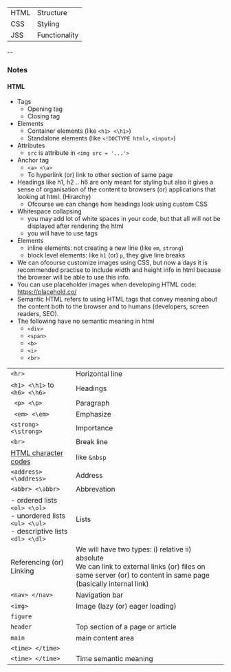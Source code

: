 
| | | 
|:--|:--|
| HTML | Structure |
| CSS  | Styling   |
| JSS  | Functionality |

--
### Notes
#### HTML
- Tags
    - Opening tag
    - Closing tag
- Elements
    - Container elements (like ```<h1> <\h1>```)
    - Standalone elements (like ```<!DOCTYPE html>```, ```<input>```)
- Attributes
    - ```src``` is attribute in ```<img src = '...'>```
- Anchor tag
    - ```<a> <\a>```
    - To hyperlink (or) link to other section of same page
- Headings like h1, h2 .. h6 are only meant for styling but also it gives a sense of organisation of the content to browsers (or) applications that looking at html. (Hirarchy)
    - Ofcourse we can change how headings look using custom CSS
- Whitespace collapsing
    - you may add lot of white spaces in your code, but that all will not be displayed after rendering the html
    - you will have to use tags
- Elements
    - inline elements: not creating a new line (like ```em```, ```strong```)
    - block level elements: like ```h1``` (or) ```p```, they give line breaks
- We can ofcourse customize images using CSS, but now a days it is recommended practise to include width and height info in html because the browser will be able to use this info.
- You can use placeholder images when developing HTML code: https://placehold.co/
- Semantic HTML refers to using HTML tags that convey meaning about the content both to the browser and to humans (developers, screen readers, SEO).
- The following have no semantic meaning in html
    - ```<div>```
    - ```<span>```
    - ```<b>```
    - ```<i>```
    - ```<br>```

| | |
|:--|:--|
| ```<hr>``` | Horizontal line |
| ```<h1> <\h1>``` to ```<h6> <\h6>``` | Headings | 
| ``` <p> <\p>``` | Paragraph
| ``` <em> <\em>``` | Emphasize |
| ``` <strong> <\strong> ``` | Importance |
| ``` <br> ``` | Break line |
| [HTML character codes](https://html.spec.whatwg.org/multipage/named-characters.html#named-character-references) | like ```&nbsp``` |
| ``` <address> <\address> ``` | Address |
| ``` <abbr> <\abbr> ``` | Abbrevation |
| - ordered lists ```<ol> <\ol>``` <br> - unordered lists ```<ul> <\ul>``` <br> - descriptive lists ```<dl> <\dl>``` | Lists |
| Referencing (or) Linking | We will have two types: i) relative ii) absolute <br> We can link to external links (or) files on same server (or) to content in same page (basically internal link)|
| ```<nav> </nav>``` | Navigation bar |
| ```<img>``` | Image (lazy (or) eager loading) |
| ```figure``` | |
| ```header``` | Top section of a page or article |
| ```main``` | main content area |
| ```<time> </time>``` | |
| ```<time> </time>``` | Time semantic meaning |
